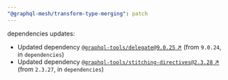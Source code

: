 ```yaml
---
"@graphql-mesh/transform-type-merging": patch
---
```

dependencies updates:
  - Updated dependency [`@graphql-tools/delegate@9.0.25` ↗︎](https://www.npmjs.com/package/@graphql-tools/delegate/v/9.0.25) (from `9.0.24`, in `dependencies`)
  - Updated dependency [`@graphql-tools/stitching-directives@2.3.28` ↗︎](https://www.npmjs.com/package/@graphql-tools/stitching-directives/v/2.3.28) (from `2.3.27`, in `dependencies`)
